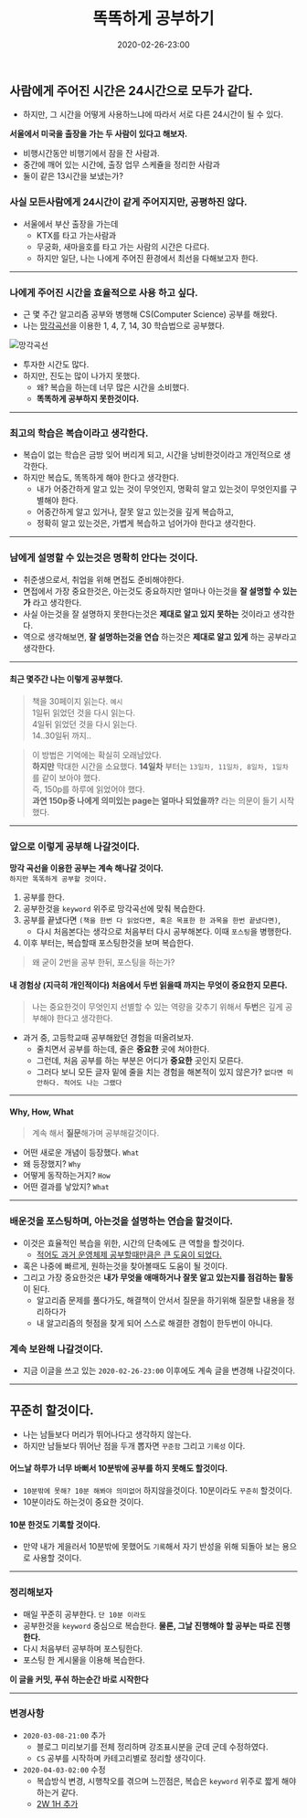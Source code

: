 ﻿---
title: 똑똑하게 공부하기
date: 2020-02-26-23:00
categories:
- My

tags:
- Diary
- Study

photos:
- https://images.unsplash.com/photo-1532012197267-da84d127e765?ixlib=rb-1.2.1&ixid=eyJhcHBfaWQiOjEyMDd9&auto=format&fit=crop&w=400&q=60

---

<!-- 미리보기 방지 -->

## 사람에게 주어진 시간은 24시간으로 모두가 같다.
* 하지만, 그 시간을 어떻게 사용하느냐에 따라서 서로 다른 24시간이 될 수 있다.


**서울에서 미국을 출장을 가는 두 사람이 있다고 해보자.**  
* 비행시간동안 비행기에서 잠을 잔 사람과.
* 중간에 깨어 있는 시간에, 출장 업무 스케쥴을 정리한 사람과
* 둘이 같은 13시간을 보냈는가?

### 사실 모든사람에게 24시간이 같게 주어지지만, 공평하진 않다.
* 서울에서 부산 출장을 가는데 
    * KTX를 타고 가는사람과
    * 무궁화, 새마을호를 타고 가는 사람의 시간은 다르다.
    * 하지만 일단, 나는 나에게 주어진 환경에서 최선을 다해보고자 한다.

---

### 나에게 주어진 시간을 효율적으로 사용 하고 싶다.
* 근 몇 주간 알고리즘 공부와 병행해 CS(Computer Science) 공부를 해왔다.
* 나는 [망각곡선](https://ko.wikipedia.org/wiki/%EB%A7%9D%EA%B0%81_%EA%B3%A1%EC%84%A0)을 이용한 1, 4, 7, 14, 30 학습법으로 공부했다.

![망각곡선](https://upload.wikimedia.org/wikipedia/commons/thumb/4/4e/ForgettingCurve.svg/200px-ForgettingCurve.svg.png)

* 투자한 시간도 많다.
* 하지만, 진도는 많이 나가지 못했다.
    * 왜? 복습을 하는데 너무 많은 시간을 소비했다.
    * **똑똑하게 공부하지 못한것이다.**

---

### 최고의 학습은 복습이라고 생각한다.
* 복습이 없는 학습은 금방 잊어 버리게 되고, 시간을 낭비한것이라고 개인적으로 생각한다.
* 하지만 복습도, 똑똑하게 해야 한다고 생각한다.
    * 내가 어중간하게 알고 있는 것이 무엇인지, 명확히 알고 있는것이 무엇인지를 구별해야 한다.
    * 어중간하게 알고 있거나, 잘못 알고 있는것을 깊게 복습하고,
    * 정확히 알고 있는것은, 가볍게 복습하고 넘어가야 한다고 생각한다.

---

### 남에게 설명할 수 있는것은 명확히 안다는 것이다.
* 취준생으로서, 취업을 위해 면접도 준비해야한다.
* 면접에서 가장 중요한것은, 아는것도 중요하지만 얼마나 아는것을 **잘 설명할 수 있는가** 라고 생각한다.
* 사실 아는것을 잘 설명하지 못한다는것은 **제대로 알고 있지 못하는** 것이라고 생각한다.
* 역으로 생각해보면, **잘 설명하는것을 연습** 하는것은 **제대로 알고 있게** 하는 공부라고 생각한다.

---

#### 최근 몇주간 나는 이렇게 공부했다.
> 책을 30페이지 읽는다.  `예시`  
1일뒤 읽었던 것을 다시 읽는다.  
4일뒤 읽었던 것을 다시 읽는다.  
14..30일뒤 까지..  

> 이 방법은 기억에는 확실히 오래남았다.  
**하지만** 막대한 시간을 소요했다. **14일차** 부터는 `13일차, 11일차, 8일차, 1일차` 를 같이 보아야 했다.  
즉, 150p를 하루에 읽었어야 했다.  
**과연 150p중 나에게 의미있는 page는 얼마나 되었을까?** 라는 의문이 들기 시작했다.

---

### 앞으로 이렇게 공부해 나갈것이다.
**망각 곡선을 이용한 공부는 계속 해나갈 것이다.**  
`하지만 똑똑하게 공부할 것이다.`  

1. 공부를 한다.
2. 공부한것을 `keyword` 위주로 망각곡선에 맞춰 복습한다.
3. 공부를 끝냈다면 `(책을 한번 다 읽었다면, 혹은 목표한 한 과목을 한번 끝냈다면)`, 
    * 다시 처음본다는 생각으로 처음부터 다시 공부해본다. 이때 `포스팅`을 병행한다.
4. 이후 부터는, 복습할때 포스팅한것을 보며 복습한다.

> 왜 굳이 2번을 공부 한뒤, 포스팅을 하는가?

#### 내 경험상 (지극히 개인적이다) 처음에서 두번 읽을때 까지는 무엇이 중요한지 모른다.

> 나는 중요한것이 무엇인지 선별할 수 있는 역량을 갖추기 위해서 **두번**은 깊게 공부해야 한다고 생각한다.

* 과거 중, 고등학교때 공부해왔던 경험을 떠올려보자.
    * 줄치면서 공부를 하는데, 줄은 **중요한** 곳에 쳐야한다.
    * 그런데, 처음 공부를 하는 부분은 어디가 **중요한** 곳인지 모른다.
    * 그러다 보니 모든 글자 밑에 줄을 치는 경험을 해본적이 있지 않은가? `없다면 미안하다. 적어도 나는 그랬다`


---

#### Why, How, What
> 계속 해서 **질문**해가며 공부해갈것이다.

* 어떤 새로운 개념이 등장했다. `What`
* 왜 등장했지? `Why`
* 어떻게 동작하는거지? `How`
* 어떤 결과를 낳았지? `What`

--- 

### 배운것을 포스팅하며, 아는것을 설명하는 연습을 할것이다.
* 이것은 효율적인 복습을 위한, 시간의 단축에도 큰 역할을 할것이다. 
    * [적어도 과거 운영체제 공부할때만큼은 큰 도움이 되었다.](https://blog.naver.com/ybook2006/221292457987)
* 혹은 나중에 빠르게, 원하는것을 찾아볼때도 도움이 될 것이다.
* 그리고 가장 중요한것은 **내가 무엇을 애매하거나 잘못 알고 있는지를 점검하는 활동** 이 된다.
    * 알고리즘 문제를 풀다가도, 해결책이 안서서 질문을 하기위해 질문할 내용을 정리하다가
    * 내 알고리즘의 헛점을 찾게 되어 스스로 해결한 경험이 한두번이 아니다.

### 계속 보완해 나갈것이다.
* 지금 이글을 쓰고 있는 `2020-02-26-23:00` 이후에도 계속 글을 변경해 나갈것이다.


---

## 꾸준히 할것이다.
* 나는 남들보다 머리가 뛰어나다고 생각하지 않는다.
* 하지만 남들보다 뛰어난 점을 두개 뽑자면 `꾸준함` 그리고 `기록성` 이다.

#### 어느날 하루가 너무 바뻐서 10분밖에 공부를 하지 못해도 할것이다.
* `10분밖에 못해? 10분 해봐야 의미없어` 하지않을것이다. 10분이라도 `꾸준히` 할것이다.
* 10분이라도 하는것이 중요한 것이다.

#### 10분 한것도 기록할 것이다.
* 만약 내가 게을러서 10분밖에 못했어도 `기록`해서 자기 반성을 위해 되돌아 보는 용으로 사용할 것이다.


---

### 정리해보자

* 매일 꾸준히 공부한다. `단 10분 이라도`
* 공부한것을 `keyword` 중심으로 복습한다. **물론, 그날 진행해야 할 공부는 따로 진행한다.**
* 다시 처음부터 공부하며 포스팅한다. 
* 포스팅 한 게시물을 이용해 복습한다.

**이 글을 커밋, 푸쉬 하는순간 바로 시작한다**

---

### 변경사항

* `2020-03-08-21:00` 추가
    * 블로그 미리보기를 전체 정리하며 강조표시분을 군데 군데 수정하였다.
    * `CS` 공부를 시작하며 카테고리별로 정리할 생각이다.
* `2020-04-03-02:00` 수정
    * 복습방식 변경, 시행착오를 겪으며 느낀점은, 복습은 `keyword` 위주로 짧게 해야하는거 같다.
    * [2W 1H 추가](#why-how-what)